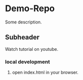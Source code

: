 # Demo-Repo

Some description.


## Subheader

Watch tutorial on youtube.


### local development

1. open index.html in your browser.